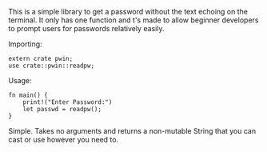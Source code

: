 This is a simple library to get a password without the text echoing on the terminal. It only has one function and t's made to allow beginner developers to prompt users for passwords relatively easily.

Importing:

    extern crate pwin;
    use crate::pwin::readpw;


Usage:

    fn main() {
        print!("Enter Password:")
        let passwd = readpw();
    }


Simple. Takes no arguments and returns a non-mutable String that you can cast or use however you need to.

